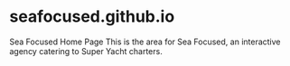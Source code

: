# seafocused.github.io
Sea Focused Home Page
This is the area for Sea Focused, an interactive agency catering to Super Yacht charters.
